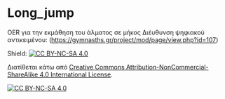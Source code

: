 # Long_jump
OER για την εκμάθηση του άλματος σε μήκος
Διέυθυνση ψηφιακού αντικειμένου: (https://gymnasths.gr/project/mod/page/view.php?id=107)


Shield: [![CC BY-NC-SA 4.0][cc-by-nc-sa-shield]][cc-by-nc-sa]

Διατίθεται κάτω από
[Creative Commons Attribution-NonCommercial-ShareAlike 4.0 International License][cc-by-nc-sa].

[![CC BY-NC-SA 4.0][cc-by-nc-sa-image]][cc-by-nc-sa]

[cc-by-nc-sa]: http://creativecommons.org/licenses/by-nc-sa/4.0/
[cc-by-nc-sa-image]: https://licensebuttons.net/l/by-nc-sa/4.0/88x31.png
[cc-by-nc-sa-shield]: https://img.shields.io/badge/License-CC%20BY--NC--SA%204.0-lightgrey.svg
